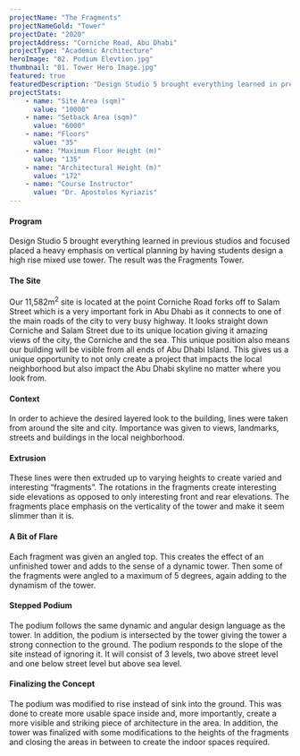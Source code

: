 ```yaml
---
projectName: "The Fragments"
projectNameGold: "Tower"
projectDate: "2020"
projectAddress: "Corniche Road, Abu Dhabi"
projectType: "Academic Architecture"
heroImage: "02. Podium Elevtion.jpg"
thumbnail: "01. Tower Hero Image.jpg"
featured: true
featuredDescription: "Design Studio 5 brought everything learned in previous studios and focused placed a heavy emphasis on vertical planning by having students design a high rise mixed use tower. The result was the Fragments Tower."
projectStats:
    - name: "Site Area (sqm)"
      value: "10000"
    - name: "Setback Area (sqm)"
      value: "6000"
    - name: "Floors"
      value: "35"
    - name: "Maximum Floor Height (m)"
      value: "135"
    - name: "Architectural Height (m)"
      value: "172"
    - name: "Course Instructor"
      value: "Dr. Apostolos Kyriazis"
---
```

#### Program
Design Studio 5 brought everything learned in previous studios and focused placed a heavy emphasis on vertical planning by having students design a high rise mixed use tower. The result was the Fragments Tower.

#### The Site
Our 11,582m<sup>2</sup> site is located at the point Corniche Road forks off to Salam Street which is a very important fork in Abu
Dhabi as it connects to one of the main roads of the city to very busy highway. It looks straight down Corniche and Salam
Street due to its unique location giving it amazing views of the city, the Corniche and the sea. This unique position also
means our building will be visible from all ends of Abu Dhabi Island. This gives us a unique opportunity to not only create
a project that impacts the local neighborhood but also impact the Abu Dhabi skyline no matter where you look from.

#### Context
In order to achieve the desired layered look to the building, lines were taken from around the site and city. Importance was given to views, landmarks, streets and buildings in the local neighborhood.

#### Extrusion 
These lines were then extruded up to varying heights to create varied and interesting “fragments”. The rotations in the fragments create interesting side elevations as opposed to only interesting front and rear elevations.
The fragments place emphasis on the verticality of the tower and make it seem slimmer than it is.

#### A Bit of Flare
Each fragment was given an angled top. This creates the effect of an unfinished tower and adds to the sense of a dynamic tower. Then some of the fragments were angled to a maximum of 5 degrees, again adding to the dynamism of the tower.

#### Stepped Podium
The podium follows the same dynamic and angular design language as the tower. In addition, the podium is intersected by the tower giving the tower a strong connection to the ground. The podium responds to the slope of the site instead of ignoring it. It will consist of 3 levels, two above street level and one below street level but above sea level.

#### Finalizing the Concept
The podium was modified to rise instead of sink into the ground. This was done to create more usable space inside and, more importantly, create a more visible and striking piece of architecture in the area. In addition, the tower was finalized with some modifications to the heights of the fragments and closing the areas in between to create the indoor spaces required.
